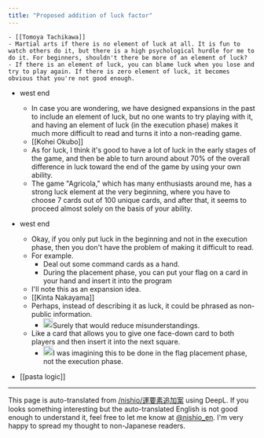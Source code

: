 ```yaml
---
title: "Proposed addition of luck factor"
---
```


    - [[Tomoya Tachikawa]]
    - Martial arts if there is no element of luck at all. It is fun to watch others do it, but there is a high psychological hurdle for me to do it. For beginners, shouldn't there be more of an element of luck?
    - If there is an element of luck, you can blame luck when you lose and try to play again. If there is zero element of luck, it becomes obvious that you're not good enough.
- west end
    - In case you are wondering, we have designed expansions in the past to include an element of luck, but no one wants to try playing with it, and having an element of luck (in the execution phase) makes it much more difficult to read and turns it into a non-reading game.
    - [[Kohei Okubo]]
    - As for luck, I think it's good to have a lot of luck in the early stages of the game, and then be able to turn around about 70% of the overall difference in luck toward the end of the game by using your own ability.
    - The game "Agricola," which has many enthusiasts around me, has a strong luck element at the very beginning, where you have to choose 7 cards out of 100 unique cards, and after that, it seems to proceed almost solely on the basis of your ability.
- west end
    - Okay, if you only put luck in the beginning and not in the execution phase, then you don't have the problem of making it difficult to read.
    - For example.
        - Deal out some command cards as a hand.
        - During the placement phase, you can put your flag on a card in your hand and insert it into the program
    - I'll note this as an expansion idea.
    - [[Kinta Nakayama]]
    - Perhaps, instead of describing it as luck, it could be phrased as non-public information.
        - <img src='https://scrapbox.io/api/pages/nishio-en/nishio/icon' alt='nishio.icon' height="19.5"/>Surely that would reduce misunderstandings.
    - Like a card that allows you to give one face-down card to both players and then insert it into the next square.
        - <img src='https://scrapbox.io/api/pages/nishio-en/nishio/icon' alt='nishio.icon' height="19.5"/>I was imagining this to be done in the flag placement phase, not the execution phase.



- [[pasta logic]]

---
This page is auto-translated from [/nishio/運要素追加案](https://scrapbox.io/nishio/運要素追加案) using DeepL. If you looks something interesting but the auto-translated English is not good enough to understand it, feel free to let me know at [@nishio_en](https://twitter.com/nishio_en). I'm very happy to spread my thought to non-Japanese readers.